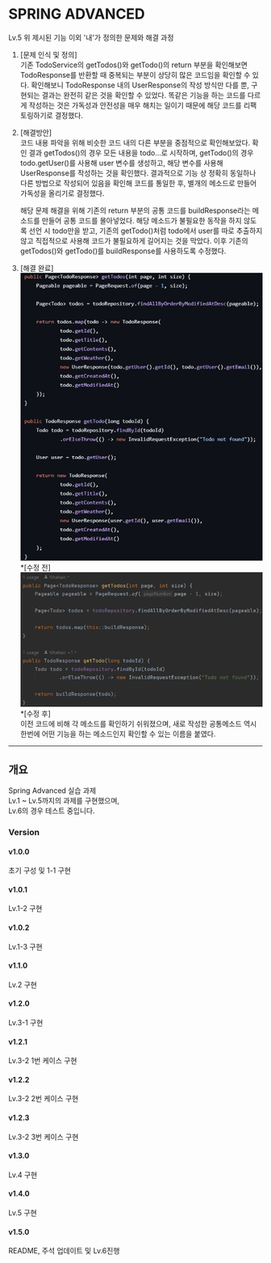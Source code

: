 # SPRING ADVANCED

Lv.5 위 제시된 기능 이외 '내'가 정의한 문제와 해결 과정
1. [문제 인식 및 정의]  
    기존 TodoService의 getTodos()와 getTodo()의 return 부분을 확인해보면 TodoResponse를 반환할 때 중복되는 부분이 상당히 많은 코드임을 확인할 수 있다.
    확인해보니 TodoResponse 내의 UserResponse의 작성 방식만 다를 뿐, 구현되는 결과는 완전히 같은 것을 확인할 수 있었다.
    똑같은 기능을 하는 코드를 다르게 작성하는 것은 가독성과 안전성을 매우 해치는 일이기 때문에 해당 코드를 리팩토링하기로 결정했다.

2. [해결방안]  
    코드 내용 파악을 위해 비슷한 코드 내의 다른 부분을 중점적으로 확인해보았다.
    확인 결과 getTodos()의 경우 모든 내용을 todo...로 시작하며,
    getTodo()의 경우 todo.getUser()를 사용해 user 변수를 생성하고, 해당 변수를 사용해 UserResponse를 작성하는 것을 확인했다.
    결과적으로 기능 상 정확히 동일하나 다른 방법으로 작성되어 있음을 확인해 코드를 통일한 후,
    별개의 메소드로 만들어 가독성을 올리기로 결정했다.

    해당 문제 해결을 위해 기존의 return 부분의 공통 코드를 buildResponse라는 메소드를 만들어
    공통 코드를 몰아넣었다. 해당 메소드가 불필요한 동작을 하지 않도록 선언 시 todo만을 받고,
    기존의 getTodo()처럼 todo에서 user를 따로 추출하지 않고 직접적으로 사용해 코드가 불필요하게 길어지는 것을 막았다.
    이후 기존의 getTodos()와 getTodo()를 buildResponse를 사용하도록 수정했다.

3. [해결 완료]  
    ![화면 캡처 2025-06-10 191539.png](%ED%99%94%EB%A9%B4%20%EC%BA%A1%EC%B2%98%202025-06-10%20191539.png)
    *[수정 전]  
    ![화면 캡처 2025-06-10 191408.png](%ED%99%94%EB%A9%B4%20%EC%BA%A1%EC%B2%98%202025-06-10%20191408.png)
    *[수정 후]  
    이전 코드에 비해 각 메소드를 확인하기 쉬워졌으며, 새로 작성한 공통메소드 역시 한번에 어떤 기능을 하는 메소드인지
    확인할 수 있는 이름을 붙였다.



-----------------------------------------------------------------------
## 개요
Spring Advanced 실습 과제  
Lv.1 ~ Lv.5까지의 과제를 구현했으며,  
Lv.6의 경우 테스트 중입니다.

### Version
#### v1.0.0
초기 구성 및 1-1 구현

#### v1.0.1
Lv.1-2 구현

#### v1.0.2
Lv.1-3 구현

#### v1.1.0
Lv.2 구현

#### v1.2.0
Lv.3-1 구현

#### v1.2.1
Lv.3-2 1번 케이스 구현

#### v1.2.2
Lv.3-2 2번 케이스 구현

#### v1.2.3
Lv.3-2 3번 케이스 구현

#### v1.3.0
Lv.4 구현

#### v1.4.0
Lv.5 구현

#### v1.5.0
README, 주석 업데이트 및 Lv.6진행
